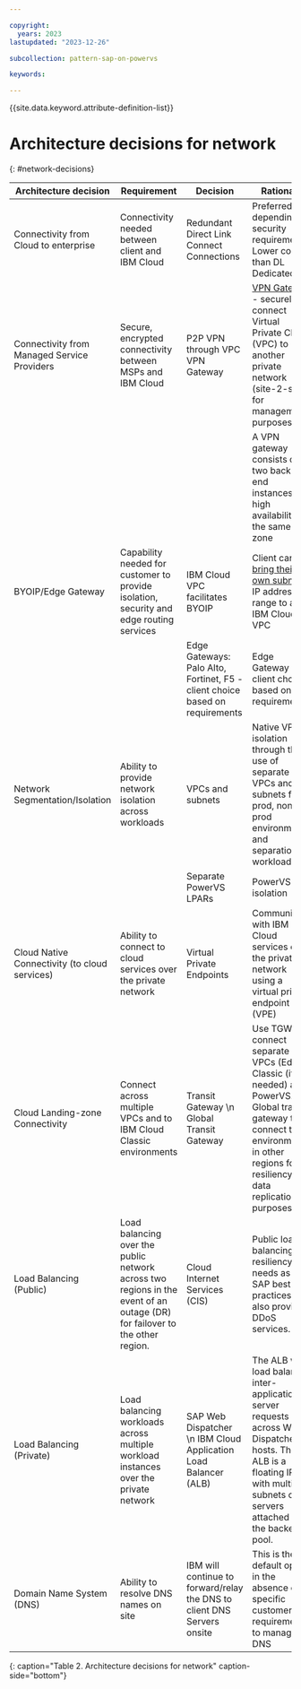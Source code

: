 ```yaml
---

copyright:
  years: 2023
lastupdated: "2023-12-26"

subcollection: pattern-sap-on-powervs

keywords:

---
```


{{site.data.keyword.attribute-definition-list}}

# Architecture decisions for network
{: #network-decisions}

| **Architecture decision**                     | **Requirement**                                                                                                            | **Decision**                                                                     | **Rationale**                                                                                                                                                                          |
|-|-|-|-|
| Connectivity from Cloud to enterprise         | Connectivity needed between client and IBM Cloud                                                                           | Redundant Direct Link Connect Connections                                        | Preferred depending on security requirements. Lower cost than DL Dedicated                                                                                                             |
| Connectivity from Managed Service Providers   | Secure, encrypted connectivity between MSPs and IBM Cloud                                                                  | P2P VPN through VPC VPN Gateway                                                  | [VPN Gateway](https://cloud.ibm.com/docs/vpc?topic=vpc-using-vpn) - securely connect Virtual Private Cloud (VPC) to another private network (site-2-site) for management purposes     |
|                                               |                                                                                                                            |                                                                                  | A VPN gateway consists of two back-end instances for high availability in the same zone                                                                                                |
| BYOIP/Edge Gateway                            | Capability needed for customer to provide isolation, security and edge routing services                                    |IBM Cloud VPC facilitates BYOIP                                              | Client can [bring their own subnet](https://cloud.ibm.com/docs/vpc?topic=vpc-configuring-address-prefixes) IP address range to a IBM Cloud VPC                                         |
|                                               |                                                                                                                            |Edge Gateways: Palo Alto, Fortinet, F5 - client choice based on requirements | Edge Gateway is client choice based on requirements                                                                                                                                    |
| Network Segmentation/Isolation                | Ability to provide network isolation across workloads                                                                      | VPCs and subnets                                                                 | Native VPC isolation through the use of separate VPCs and subnets for prod, non-prod environments and separation of workload                                                           |
|                                               |                                                                                                                            | Separate PowerVS LPARs                                                           | PowerVS isolation                                                                                                                                                                 |
| Cloud Native Connectivity (to cloud services) | Ability to connect to cloud services over the private network                                                              | Virtual Private Endpoints                                                        | Communicate with IBM Cloud services over the private network using a virtual private endpoint (VPE)                                                                                    |
| Cloud Landing-zone Connectivity               | Connect across multiple VPCs and to IBM Cloud Classic environments                                                         | Transit Gateway \n Global Transit Gateway                                                                  | Use TGW to connect separate VPCs (Edge), Classic (if needed) and PowerVS. Global transit gateway to connect to environments in other regions for resiliency data replication purposes |
| Load Balancing (Public)                       | Load balancing over the public network across two regions in the event of an outage (DR) for failover to the other region. | Cloud Internet Services (CIS)                                                    | Public load balancing for resiliency needs as per SAP best practices. CIS also provides DDoS services.                                                                                 |
| Load Balancing (Private)                      | Load balancing workloads across multiple workload instances over the private network                                       | SAP Web Dispatcher \n IBM Cloud Application Load Balancer (ALB)                                                               | The ALB will load balance inter-application server requests across Web Dispatcher hosts. The ALB is a floating IP with multiple subnets or servers attached to the backend pool.       |
| Domain Name System (DNS)                      | Ability to resolve DNS names on site                                                                                       | IBM will continue to forward/relay the DNS to client DNS Servers onsite          | This is the default option in the absence of a specific customer requirement to manage DNS                                                                                             |
{: caption="Table 2. Architecture decisions for network" caption-side="bottom"}
